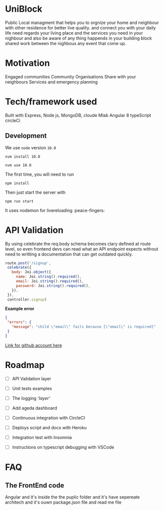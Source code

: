 # UniBlock 

Public Local managment that helps you to orgnize your home and neighbour with other residence for better live quality.
and connect you with your daily life need regards your living place and the services you need in your nighbour and also be aware of any thing happends in your building block shared work between the nighbous any event that come up.

# Motivation

Engaged communities
Community Organisations
Share with your neighbours
Services and emergency planning


# Tech/framework used

Built with
Express, Node js, 
MongoDB, cloude Mlab
Angular 8
typeScript
circleCi




## Development

We use `node` version `10.0`

```
nvm install 10.0
```

```
nvm use 10.0
```

The first time, you will need to run

```
npm install
```

Then just start the server with 

```
npm run start
```
It uses nodemon for livereloading :peace-fingers:

# API Validation
 
 By using celebrate the req.body schema becomes clary defined at route level, so even frontend devs can read what an API endpoint expects without need to writting a documentation that can get outdated quickly.

 ```js
 route.post('/signup', 
  celebrate({
    body: Joi.object({
      name: Joi.string().required(),
      email: Joi.string().required(),
      password: Joi.string().required(),
    }),
  }),
  controller.signup)
 ```

 **Example error**

 ```json
 {
  "errors": {
    "message": "child \"email\" fails because [\"email\" is required]"
  }
 } 
 ```

[Link for github account here](https://github.com/n0tw0rking) 

# Roadmap
- [ ] API Validation layer 
- [ ] Unit tests examples
- [ ] The logging _'layer'_ 
- [ ] Add ageda dashboard
- [ ] Continuous integration with CircleCI 
- [ ] Deploys script and docs with Heroku
- [ ] Integration test with Insomnia  
- [ ] Instructions on typescript debugging with VSCode


# FAQ 

 ## The FrontEnd code
   Angular and it's inside the the puplic folder and it's have sepereate architech and it's ouwn package.json file and read me file  

  